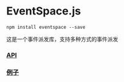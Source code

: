 # EventSpace.js

```
npm install eventspace --save
```

这是一个事件派发库，支持多种方式的事件派发

### [API](./bin/interfaces/EventSpaceType.d.ts)
### [例子](./test/index.test.ts)
